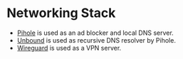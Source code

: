 # Networking Stack

- [Pihole](https://hub.docker.com/r/pihole/pihole) is used as an ad blocker and local DNS server.
- [Unbound](https://hub.docker.com/r/mvance/unbound) is used as recursive DNS resolver by Pihole.
- [Wireguard](https://hub.docker.com/r/linuxserver/wireguard) is used as a VPN server.
